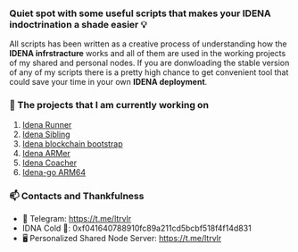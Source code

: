 ### Quiet spot with some useful scripts that makes your IDENA indoctrination a shade easier 💡
All scripts has been written as a creative process of understanding how the **IDENA infrstracture** works and all of them are used in the working projects of my shared and personal nodes. If you are donwloading the stable version of any of my scripts there is a pretty high chance to get convenient tool that could save your time in your own **IDENA deployment**.

### 🔭 The projects that I am currently working on
1. [Idena Runner](https://github.com/ltraveler/idena-runner/)
2. [Idena Sibling](https://github.com/ltraveler/idena-runner/)
3. [Idena blockchain bootstrap](https://github.com/ltraveler/idenachain.db)
4. [Idena ARMer](https://github.com/ltraveler/idena-armer)
5. [Idena Coacher](https://github.com/ltraveler/idena-coacher)
6. [Idena-go ARM64](https://github.com/ltraveler/idena-go-arm64)

### 📫 Contacts and Thankfulness
- 💬 Telegram: https://t.me/ltrvlr
- IDNA Cold 👛: 0xf041640788910fc89a211cd5bcbf518f4f14d831
- 🖥️ Personalized Shared Node Server: https://t.me/ltrvlr
